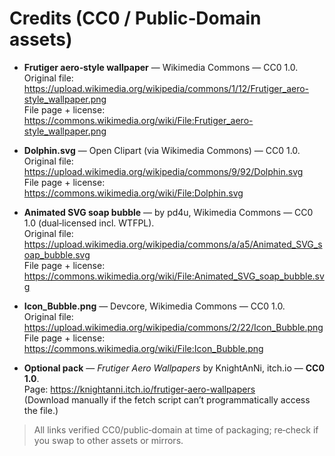 # Credits (CC0 / Public‑Domain assets)

- **Frutiger aero‑style wallpaper** — Wikimedia Commons — CC0 1.0.  
  Original file: https://upload.wikimedia.org/wikipedia/commons/1/12/Frutiger_aero-style_wallpaper.png  
  File page + license: https://commons.wikimedia.org/wiki/File:Frutiger_aero-style_wallpaper.png

- **Dolphin.svg** — Open Clipart (via Wikimedia Commons) — CC0 1.0.  
  Original file: https://upload.wikimedia.org/wikipedia/commons/9/92/Dolphin.svg  
  File page + license: https://commons.wikimedia.org/wiki/File:Dolphin.svg

- **Animated SVG soap bubble** — by pd4u, Wikimedia Commons — CC0 1.0 (dual‑licensed incl. WTFPL).  
  Original file: https://upload.wikimedia.org/wikipedia/commons/a/a5/Animated_SVG_soap_bubble.svg  
  File page + license: https://commons.wikimedia.org/wiki/File:Animated_SVG_soap_bubble.svg

- **Icon_Bubble.png** — Devcore, Wikimedia Commons — CC0 1.0.  
  Original file: https://upload.wikimedia.org/wikipedia/commons/2/22/Icon_Bubble.png  
  File page + license: https://commons.wikimedia.org/wiki/File:Icon_Bubble.png

- **Optional pack** — *Frutiger Aero Wallpapers* by KnightAnNi, itch.io — **CC0 1.0**.  
  Page: https://knightanni.itch.io/frutiger-aero-wallpapers  
  (Download manually if the fetch script can’t programmatically access the file.)

> All links verified CC0/public‑domain at time of packaging; re‑check if you swap to other assets or mirrors.
